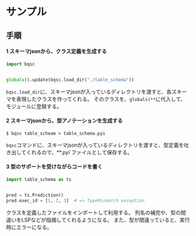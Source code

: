 # サンプル


## 手順


#### **1** スキーマjsonから、クラス定義を生成する


```python
import bqsc


globals().update(bqsc.load_dir("./table_schema"))
```


`bqsc.load_dir`に、スキーマjsonが入っているディレクトリを渡すと、各スキーマを表現したクラスを作ってくれる。
そのクラスを、`globals(**`に代入して、モジュールに登録する。


#### **2** スキーマjsonから、型アノテーションを生成する


```shell
$ bqsc table_scheam > table_schema.pyi
```


`bqsc`コマンドに、スキーマjsonが入っているディレクトリを渡すと、型定義を吐き出してくれるので、**.pyi`ファイルとして保存する。


#### **3** 型のサポートを受けながらコードを書く


```python
import table_schema as ts


pred = ts.Prediction()
pred.exec_id = [1, 2, 3]  # => TypeMismatch exception
```


クラスを定義したファイルをインポートして利用する。
列名の補完や、型の間違いをLSPなどが指摘してくれるようになる。
また、型が間違っていると、実行時にエラーになる。
